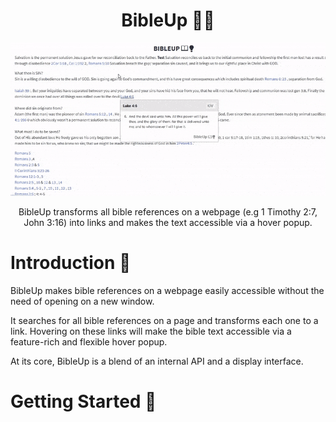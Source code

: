 ﻿<h1 align="center">BibleUp 📖💡</h1>
<img src="./docs/asset/illustration.gif" />
<p align="center">
BibleUp transforms all bible references on a webpage (e.g 1 Timothy 2:7, John 3:16) into links and makes the text accessible via a hover popup.<br>
</p>

	
# Introduction 💫
BibleUp makes bible references on a webpage easily accessible without the need of opening on a new window.

It searches for all bible references on a page and transforms each one to a link. Hovering on these links will make the bible text accessible via a feature-rich and flexible hover popup.

At its core, BibleUp is a blend of an internal API and a display interface.

# Getting Started 🚀
## <script> include
To integrate BibleUp using the script tag, put the following code at the bottom of ```body``` 
```javascript
<script src="cdn.jsdelivr.net/npm/bibleup"></script>
```
## ES Module Import
BibleUp also ships with native ES module build on browser supporting the ES6 import statement
Simply put the following at the top of your javascript file.
```javascript
import BibleUp from "https://skypack.com/bibleup
```
## NPM
Install package locally from NPM
```
$ npm install bibleup
```

# USAGE
After installing, create a BibleUp instance using the ```create``` method.
```javascript
let body = document.querySelector(body);
let bibleup = new BibleUp(body);
bibleup.create();
```
BibleUp instances accepts two arguments: 
- The selector: A typical HTMLElement
- The Instance Object: An object that defines BibleUp behaviour
```javascript
let bibleup = new BibleUp(body, {
version: 'KJV',
linkStyle: 'classic',
popup: 'classic',
darkTheme: false,
bu_ignore: ['H1', 'H2', 'H3', 'H4', 'H5', 'H6', 'IMG', 'A'],
bu_allow: []
});
//All default values
```

## Options
### Version
Bible version to display on hover. BibleUp currently supports only 5 versions: KJV, ASV, BBE, WEB and YLT
Default: KJV

### linkStyle
BibleUp ships with different link styles: classic, underline, style1, style2
Default: classic

You can replace these with your custom css style. Use the following selector
```css
#bu-link-all.bu-link.myStyle {
}
```
```javascript
let bibleup = new BibleUp(body, {
linkStyle: 'myStyle'
})
```

### darkTheme
A boolean option to toggle dark theme on popup
default: false

### popup
BibleUp popup style. Check out the [Themes documentation](./docs/themes.md) for a list of popup styles
default: classic

### bu_allow
BibleUp ignores bible references on the following elements by default: H1 - H6, IMG, A, INPUT, SELECT, TEXTAREA, SCRIPT. Use this option to look up certain elements
Type: array
```javascript
let bibleup = new BibleUp(body, {
bu_allow: ['H4','H5'] //allow references on h4 and h5 tags
})
```
## Methods
### create()
Put BibleUp to work using the ```create()``` method. This method doesn't accept any argument.

### getOptions()
A getter method that returns all active BibleUp options.
Returns the instance object. Use ```JSON.stringify()``` to parse to string
```javascript
console.log(bibleup.getOptions) //[object Object], 
```

# Behaviour ✔️
Check out all bible abbreviations, their aliases and guidelines here: [Bible citations](./docs/guidelines.md)

The following are tested bible citations:
John 3:16 ✔️
Romans 4:5-6 ✔️
Acts 1:8, 10, 12 ✔️
Jn. 3:3, 6-9 ✔️
1 cor 1:1 ❌ 1 Cor 1:1 ✔️

N.B - All bible books must start with a capital letter. Check the [guidelines](./docs/guidelines.md) for more details

# Contributions
Push requests and issues are always welcomed. Kindly make sure you state the specifics in details, whether a bug, feature requests or a fix.
Thank you! ❤️

